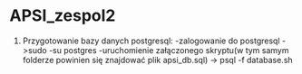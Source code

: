# APSI_zespol2
1. Przygotowanie bazy danych postgresql:
-zalogowanie do postgresql ->sudo -su postgres
-uruchomienie załączonego skryptu(w tym samym folderze powinien się znajdować plik apsi_db.sql)  -> psql -f database.sh
